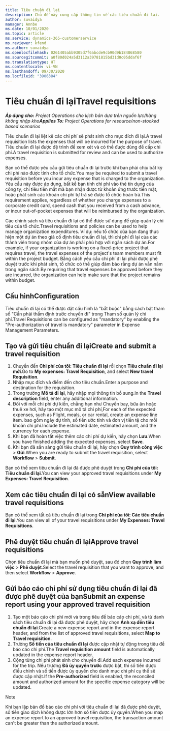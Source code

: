 ```yaml
---
title: Tiêu chuẩn đi lại
description: Chủ đề này cung cấp thông tin về các tiêu chuẩn đi lại.
author: suvaidya
manager: Annbe
ms.date: 10/01/2020
ms.topic: article
ms.service: dynamics-365-customerservice
ms.reviewer: kfend
ms.author: suvaidya
ms.openlocfilehash: 0261405abb9305d7f6abcde9cb90d9b184868580
ms.sourcegitcommit: a0f80d024a5d3112a39781815bd31d0c05ddaf6f
ms.translationtype: HT
ms.contentlocale: vi-VN
ms.lasthandoff: 09/30/2020
ms.locfileid: "3906384"
---
```

# <a name="travel-requisitions"></a><span data-ttu-id="e640e-103">Tiêu chuẩn đi lại</span><span class="sxs-lookup"><span data-stu-id="e640e-103">Travel requisitions</span></span>

<span data-ttu-id="e640e-104">_**Áp dụng cho:** Project Operations cho kịch bản dựa trên nguồn lực/hàng không nhập kho_</span><span class="sxs-lookup"><span data-stu-id="e640e-104">_**Applies To:** Project Operations for resource/non-stocked based scenarios_</span></span>

<span data-ttu-id="e640e-105">Tiêu chuẩn đi lại liệt kê các chi phí sẽ phát sinh cho mục đích đi lại.</span><span class="sxs-lookup"><span data-stu-id="e640e-105">A travel requisition lists the expenses that will be incurred for the purpose of travel.</span></span> <span data-ttu-id="e640e-106">Tiêu chuẩn đi lại được đệ trình để xem xét và có thể được dùng để cấp chi phí.</span><span class="sxs-lookup"><span data-stu-id="e640e-106">A travel requisition is submitted for review and can be used to authorize expenses.</span></span>

<span data-ttu-id="e640e-107">Bạn có thể được yêu cầu gửi tiêu chuẩn đi lại trước khi bạn phải chịu bất kỳ chi phí nào được tính cho tổ chức.</span><span class="sxs-lookup"><span data-stu-id="e640e-107">You may be required to submit a travel requisition before you incur any expense that is charged to the organization.</span></span> <span data-ttu-id="e640e-108">Yêu cầu này được áp dụng, bất kể bạn tính chi phí vào thẻ tín dụng của công ty, chi tiêu tiền mặt mà bạn nhận được từ khoản ứng trước tiền mặt, hoặc phát sinh các khoản chi phí tự trả sẽ được tổ chức hoàn trả.</span><span class="sxs-lookup"><span data-stu-id="e640e-108">This requirement applies, regardless of whether you charge expenses to a corporate credit card, spend cash that you received from a cash advance, or incur out-of-pocket expenses that will be reimbursed by the organization.</span></span>

<span data-ttu-id="e640e-109">Các chính sách và tiêu chuẩn đi lại có thể được sử dụng để giúp quản lý chi tiêu của tổ chức.</span><span class="sxs-lookup"><span data-stu-id="e640e-109">Travel requisitions and policies can be used to help manage organization expenditures.</span></span> <span data-ttu-id="e640e-110">Ví dụ: nếu tổ chức của bạn đang thực hiện một dự án theo giá cố định tiêu chuẩn đi lại, thì chi phí đi lại của các thành viên trong nhóm của dự án phải phù hợp với ngân sách dự án.</span><span class="sxs-lookup"><span data-stu-id="e640e-110">For example, if your organization is working on a fixed-price project that requires travel, the travel expenses of the project's team members must fit within the project budget.</span></span> <span data-ttu-id="e640e-111">Bằng cách yêu cầu chi phí đi lại phải được phê duyệt trước khi phát sinh, tổ chức có thể giúp đảm bảo rằng dự án vẫn nằm trong ngân sách.</span><span class="sxs-lookup"><span data-stu-id="e640e-111">By requiring that travel expenses be approved before they are incurred, the organization can help make sure that the project remains within budget.</span></span>

## <a name="configuration"></a><span data-ttu-id="e640e-112">Cấu hình</span><span class="sxs-lookup"><span data-stu-id="e640e-112">Configuration</span></span> 

<span data-ttu-id="e640e-113">Tiêu chuẩn đi lại có thể được đặt cấu hình là "bắt buộc" bằng cách bật tham số "Cần phải thẩm định trước chuyến đi" trong Tham số quản lý chi phí.</span><span class="sxs-lookup"><span data-stu-id="e640e-113">Travel Requisitions can be configured as "mandatory" by enabling the "Pre-authorization of travel is mandatory" parameter in Expense Management Parameters.</span></span> 

## <a name="create-and-submit-a-travel-requisition"></a><span data-ttu-id="e640e-114">Tạo và gửi tiêu chuẩn đi lại</span><span class="sxs-lookup"><span data-stu-id="e640e-114">Create and submit a travel requisition</span></span>

1. <span data-ttu-id="e640e-115">Chuyển đến **Chi phí của tôi: Tiêu chuẩn đi lại** rồi chọn **Tiêu chuẩn đi lại mới**.</span><span class="sxs-lookup"><span data-stu-id="e640e-115">Go to **My expenses: Travel Requisition**, and select **New travel Requisition**.</span></span>
2. <span data-ttu-id="e640e-116">Nhập mục đích và điểm đến cho tiêu chuẩn.</span><span class="sxs-lookup"><span data-stu-id="e640e-116">Enter a purpose and destination for the requisition.</span></span>
3. <span data-ttu-id="e640e-117">Trong trường **Mô tả đi lại**, hãy nhập mọi thông tin bổ sung.</span><span class="sxs-lookup"><span data-stu-id="e640e-117">In the  **Travel description** field, enter any additional information.</span></span> 
4. <span data-ttu-id="e640e-118">Đối với mỗi chi phí dự kiến, chẳng hạn như Chuyến bay, bữa ăn hoặc thuê xe hơi, hãy tạo một mục mô tả chi phí,</span><span class="sxs-lookup"><span data-stu-id="e640e-118">For each of the expected expenses, such as Flight, meals, or car rental, create an expense line item.</span></span> <span data-ttu-id="e640e-119">bao gồm ngày dự tính, số tiền ước tính và đơn vị tiền tệ cho mỗi khoản chi phí.</span><span class="sxs-lookup"><span data-stu-id="e640e-119">Include the estimated date, estimated amount, and the currency for each expense.</span></span> 
5. <span data-ttu-id="e640e-120">Khi bạn đã hoàn tất việc thêm các chi phí dự kiến, hãy chọn **Lưu**.</span><span class="sxs-lookup"><span data-stu-id="e640e-120">When you have finished adding the expected expenses, select **Save**.</span></span>
6. <span data-ttu-id="e640e-121">Khi bạn đã sẵn sàng gửi tiêu chuẩn đi lại, hãy chọn **Quy trình công việc** > **Gửi**.</span><span class="sxs-lookup"><span data-stu-id="e640e-121">When you are ready to submit the travel requisition, select **Workflow** > **Submit**.</span></span>

<span data-ttu-id="e640e-122">Bạn có thể xem tiêu chuẩn đi lại đã được phê duyệt trong **Chi phí của tôi: Tiêu chuẩn đi lại**.</span><span class="sxs-lookup"><span data-stu-id="e640e-122">You can view your approved travel requisitions under **My Expenses: Travel Requisition**.</span></span> 

## <a name="view-available-travel-requisitions"></a><span data-ttu-id="e640e-123">Xem các tiêu chuẩn đi lại có sẵn</span><span class="sxs-lookup"><span data-stu-id="e640e-123">View available travel requisitions</span></span>

<span data-ttu-id="e640e-124">Bạn có thể xem tất cả tiêu chuẩn đi lại trong **Chi phí của tôi: Các tiêu chuẩn đi lại**.</span><span class="sxs-lookup"><span data-stu-id="e640e-124">You can view all of your travel requisitions under **My Expenses: Travel Requisitions**.</span></span>

## <a name="approve-travel-requisitions"></a><span data-ttu-id="e640e-125">Phê duyệt tiêu chuẩn đi lại</span><span class="sxs-lookup"><span data-stu-id="e640e-125">Approve travel requisitions</span></span>

<span data-ttu-id="e640e-126">Chọn tiêu chuẩn đi lại mà bạn muốn phê duyệt, sau đó chọn **Quy trình làm việc** > **Phê duyệt**.</span><span class="sxs-lookup"><span data-stu-id="e640e-126">Select the travel requisition that you want to approve, and then select **Workflow** > **Approve**.</span></span>  

## <a name="submit-an-expense-report-using-your-approved-travel-requisition"></a><span data-ttu-id="e640e-127">Gửi báo cáo chi phí sử dụng tiêu chuẩn đi lại đã được phê duyệt của bạn</span><span class="sxs-lookup"><span data-stu-id="e640e-127">Submit an expense report using your approved travel requisition</span></span>

1. <span data-ttu-id="e640e-128">Tạo một báo cáo chi phí mới và trong tiêu đề báo cáo chi phí, và từ danh sách tiêu chuẩn đi lại đã được phê duyệt, hãy chọn **Ánh xạ đến tiêu chuẩn đi lại**.</span><span class="sxs-lookup"><span data-stu-id="e640e-128">Create a new expense report and in the expense report header, and from the list of approved travel requisitions, select **Map to Travel requisition**.</span></span>
2. <span data-ttu-id="e640e-129">Trường **Số tiền của tiêu chuẩn đi lại** được cập nhật tự động trong tiêu đề báo cáo chi phí.</span><span class="sxs-lookup"><span data-stu-id="e640e-129">The **Travel requisition amount** field is automatically updated in the expense report header.</span></span>
3. <span data-ttu-id="e640e-130">Cộng từng chi phí phát sinh cho chuyến đi.</span><span class="sxs-lookup"><span data-stu-id="e640e-130">Add each expense incurred for the trip.</span></span> <span data-ttu-id="e640e-131">Nếu trường **Đã ủy quyền trước** được bật, thì số tiền được điều chỉnh và số tiền được ủy quyền cho danh mục chi phí cụ thể sẽ được cập nhật.</span><span class="sxs-lookup"><span data-stu-id="e640e-131">If the **Pre-authorized** field is enabled, the reconciled amount and authorized amount for the specific expense category will be updated.</span></span>

> [!NOTE]
> <span data-ttu-id="e640e-132">Khi bạn lập bản đồ báo cáo chi phí với tiêu chuẩn đi lại đã được phê duyệt, số tiền giao dịch không được lớn hơn số tiền được ủy quyền.</span><span class="sxs-lookup"><span data-stu-id="e640e-132">When you map an expense report to an approved travel requisition, the transaction amount can't be greater than the authorized amount.</span></span> 
